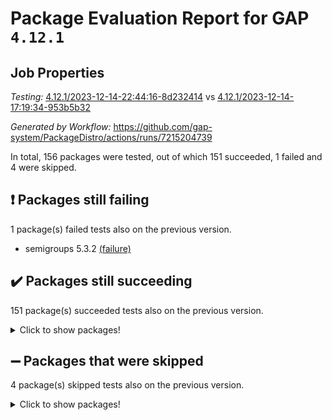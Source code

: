 # Package Evaluation Report for GAP `4.12.1`

## Job Properties

*Testing:* [4.12.1/2023-12-14-22:44:16-8d232414](https://github.com/gap-system/PackageDistro/blob/data/reports/4.12.1/2023-12-14-22:44:16-8d232414) vs [4.12.1/2023-12-14-17:19:34-953b5b32](https://github.com/gap-system/PackageDistro/blob/data/reports/4.12.1/2023-12-14-17:19:34-953b5b32)

*Generated by Workflow:* https://github.com/gap-system/PackageDistro/actions/runs/7215204739

In total, 156 packages were tested, out of which 151 succeeded, 1 failed and 4 were skipped.

## :exclamation: Packages still failing

1 package(s) failed tests also on the previous version.
- semigroups 5.3.2 [(failure)](https://github.com/gap-system/PackageDistro/actions/runs/7215204739/job/19659449165)

## :heavy_check_mark: Packages still succeeding

151 package(s) succeeded tests also on the previous version.
<details><summary>Click to show packages!</summary>

- 4ti2interface 2023.02-04 [(success)](https://github.com/gap-system/PackageDistro/actions/runs/7215204739/job/19659418993)
- ace 5.6.2 [(success)](https://github.com/gap-system/PackageDistro/actions/runs/7215204739/job/19659419204)
- aclib 1.3.2 [(success)](https://github.com/gap-system/PackageDistro/actions/runs/7215204739/job/19659419427)
- agt 0.3.1 [(success)](https://github.com/gap-system/PackageDistro/actions/runs/7215204739/job/19659419647)
- alnuth 3.2.1 [(success)](https://github.com/gap-system/PackageDistro/actions/runs/7215204739/job/19659419879)
- anupq 3.3.0 [(success)](https://github.com/gap-system/PackageDistro/actions/runs/7215204739/job/19659420137)
- atlasrep 2.1.7 [(success)](https://github.com/gap-system/PackageDistro/actions/runs/7215204739/job/19659420389)
- autodoc 2023.06.19 [(success)](https://github.com/gap-system/PackageDistro/actions/runs/7215204739/job/19659420677)
- automata 1.15 [(success)](https://github.com/gap-system/PackageDistro/actions/runs/7215204739/job/19659423085)
- automgrp 1.3.2 [(success)](https://github.com/gap-system/PackageDistro/actions/runs/7215204739/job/19659423503)
- autpgrp 1.11 [(success)](https://github.com/gap-system/PackageDistro/actions/runs/7215204739/job/19659423782)
- cap 2023.12-10 [(success)](https://github.com/gap-system/PackageDistro/actions/runs/7215204739/job/19659425095)
- caratinterface 2.3.5 [(success)](https://github.com/gap-system/PackageDistro/actions/runs/7215204739/job/19659425612)
- cddinterface 2022.11.01 [(success)](https://github.com/gap-system/PackageDistro/actions/runs/7215204739/job/19659426213)
- circle 1.6.6 [(success)](https://github.com/gap-system/PackageDistro/actions/runs/7215204739/job/19659426402)
- classicpres 1.22 [(success)](https://github.com/gap-system/PackageDistro/actions/runs/7215204739/job/19659426575)
- cohomolo 1.6.11 [(success)](https://github.com/gap-system/PackageDistro/actions/runs/7215204739/job/19659426738)
- congruence 1.2.5 [(success)](https://github.com/gap-system/PackageDistro/actions/runs/7215204739/job/19659426944)
- corelg 1.56 [(success)](https://github.com/gap-system/PackageDistro/actions/runs/7215204739/job/19659427116)
- crime 1.6 [(success)](https://github.com/gap-system/PackageDistro/actions/runs/7215204739/job/19659427277)
- crisp 1.4.6 [(success)](https://github.com/gap-system/PackageDistro/actions/runs/7215204739/job/19659427475)
- crypting 0.10.4 [(success)](https://github.com/gap-system/PackageDistro/actions/runs/7215204739/job/19659427703)
- cryst 4.1.26 [(success)](https://github.com/gap-system/PackageDistro/actions/runs/7215204739/job/19659427861)
- crystcat 1.1.10 [(success)](https://github.com/gap-system/PackageDistro/actions/runs/7215204739/job/19659428049)
- ctbllib 1.3.6 [(success)](https://github.com/gap-system/PackageDistro/actions/runs/7215204739/job/19659428289)
- cubefree 1.19 [(success)](https://github.com/gap-system/PackageDistro/actions/runs/7215204739/job/19659428465)
- curlinterface 2.3.2 [(success)](https://github.com/gap-system/PackageDistro/actions/runs/7215204739/job/19659428635)
- cvec 2.8.1 [(success)](https://github.com/gap-system/PackageDistro/actions/runs/7215204739/job/19659428832)
- datastructures 0.3.0 [(success)](https://github.com/gap-system/PackageDistro/actions/runs/7215204739/job/19659429053)
- deepthought 1.0.6 [(success)](https://github.com/gap-system/PackageDistro/actions/runs/7215204739/job/19659429214)
- design 1.8 [(success)](https://github.com/gap-system/PackageDistro/actions/runs/7215204739/job/19659429396)
- difsets 2.3.1 [(success)](https://github.com/gap-system/PackageDistro/actions/runs/7215204739/job/19659429583)
- digraphs 1.6.3 [(success)](https://github.com/gap-system/PackageDistro/actions/runs/7215204739/job/19659429813)
- edim 1.3.7 [(success)](https://github.com/gap-system/PackageDistro/actions/runs/7215204739/job/19659429996)
- example 4.3.4 [(success)](https://github.com/gap-system/PackageDistro/actions/runs/7215204739/job/19659430337)
- examplesforhomalg 2023.10-01 [(success)](https://github.com/gap-system/PackageDistro/actions/runs/7215204739/job/19659430624)
- factint 1.6.3 [(success)](https://github.com/gap-system/PackageDistro/actions/runs/7215204739/job/19659430808)
- ferret 1.0.9 [(success)](https://github.com/gap-system/PackageDistro/actions/runs/7215204739/job/19659431081)
- fga 1.5.0 [(success)](https://github.com/gap-system/PackageDistro/actions/runs/7215204739/job/19659431285)
- fining 1.5.6 [(success)](https://github.com/gap-system/PackageDistro/actions/runs/7215204739/job/19659431538)
- float 1.0.3 [(success)](https://github.com/gap-system/PackageDistro/actions/runs/7215204739/job/19659431738)
- format 1.4.3 [(success)](https://github.com/gap-system/PackageDistro/actions/runs/7215204739/job/19659431937)
- forms 1.2.9 [(success)](https://github.com/gap-system/PackageDistro/actions/runs/7215204739/job/19659432126)
- fplsa 1.2.6 [(success)](https://github.com/gap-system/PackageDistro/actions/runs/7215204739/job/19659432320)
- fr 2.4.12 [(success)](https://github.com/gap-system/PackageDistro/actions/runs/7215204739/job/19659432542)
- francy 2.0.3 [(success)](https://github.com/gap-system/PackageDistro/actions/runs/7215204739/job/19659432773)
- fwtree 1.3 [(success)](https://github.com/gap-system/PackageDistro/actions/runs/7215204739/job/19659433008)
- gapdoc 1.6.6 [(success)](https://github.com/gap-system/PackageDistro/actions/runs/7215204739/job/19659433219)
- gauss 2023.02-04 [(success)](https://github.com/gap-system/PackageDistro/actions/runs/7215204739/job/19659433472)
- gaussforhomalg 2023.11-01 [(success)](https://github.com/gap-system/PackageDistro/actions/runs/7215204739/job/19659433676)
- gbnp 1.0.5 [(success)](https://github.com/gap-system/PackageDistro/actions/runs/7215204739/job/19659433845)
- generalizedmorphismsforcap 2023.08-02 [(success)](https://github.com/gap-system/PackageDistro/actions/runs/7215204739/job/19659434075)
- genss 1.6.8 [(success)](https://github.com/gap-system/PackageDistro/actions/runs/7215204739/job/19659434278)
- gradedmodules 2023.09-01 [(success)](https://github.com/gap-system/PackageDistro/actions/runs/7215204739/job/19659434532)
- gradedringforhomalg 2023.08-01 [(success)](https://github.com/gap-system/PackageDistro/actions/runs/7215204739/job/19659434725)
- grape 4.9.0 [(success)](https://github.com/gap-system/PackageDistro/actions/runs/7215204739/job/19659434929)
- groupoids 1.73 [(success)](https://github.com/gap-system/PackageDistro/actions/runs/7215204739/job/19659435139)
- grpconst 2.6.4 [(success)](https://github.com/gap-system/PackageDistro/actions/runs/7215204739/job/19659435349)
- guarana 0.96.3 [(success)](https://github.com/gap-system/PackageDistro/actions/runs/7215204739/job/19659435568)
- guava 3.18 [(success)](https://github.com/gap-system/PackageDistro/actions/runs/7215204739/job/19659435785)
- hap 1.60 [(success)](https://github.com/gap-system/PackageDistro/actions/runs/7215204739/job/19659435997)
- hapcryst 0.1.15 [(success)](https://github.com/gap-system/PackageDistro/actions/runs/7215204739/job/19659436259)
- hecke 1.5.3 [(success)](https://github.com/gap-system/PackageDistro/actions/runs/7215204739/job/19659436481)
- help 3.5 [(success)](https://github.com/gap-system/PackageDistro/actions/runs/7215204739/job/19659436736)
- homalg 2023.10-01 [(success)](https://github.com/gap-system/PackageDistro/actions/runs/7215204739/job/19659436970)
- homalgtocas 2023.11-01 [(success)](https://github.com/gap-system/PackageDistro/actions/runs/7215204739/job/19659437214)
- idrel 2.45 [(success)](https://github.com/gap-system/PackageDistro/actions/runs/7215204739/job/19659437423)
- images 1.3.1 [(success)](https://github.com/gap-system/PackageDistro/actions/runs/7215204739/job/19659437643)
- intpic 0.3.0 [(success)](https://github.com/gap-system/PackageDistro/actions/runs/7215204739/job/19659437898)
- io 4.8.2 [(success)](https://github.com/gap-system/PackageDistro/actions/runs/7215204739/job/19659438176)
- io_forhomalg 2023.02-04 [(success)](https://github.com/gap-system/PackageDistro/actions/runs/7215204739/job/19659438420)
- irredsol 1.4.4 [(success)](https://github.com/gap-system/PackageDistro/actions/runs/7215204739/job/19659438629)
- json 2.1.1 [(success)](https://github.com/gap-system/PackageDistro/actions/runs/7215204739/job/19659438902)
- jupyterkernel 1.5.0 [(success)](https://github.com/gap-system/PackageDistro/actions/runs/7215204739/job/19659439138)
- jupyterviz 1.5.6 [(success)](https://github.com/gap-system/PackageDistro/actions/runs/7215204739/job/19659439344)
- kan 1.36 [(success)](https://github.com/gap-system/PackageDistro/actions/runs/7215204739/job/19659439563)
- kbmag 1.5.11 [(success)](https://github.com/gap-system/PackageDistro/actions/runs/7215204739/job/19659439811)
- laguna 3.9.6 [(success)](https://github.com/gap-system/PackageDistro/actions/runs/7215204739/job/19659440083)
- liealgdb 2.2.1 [(success)](https://github.com/gap-system/PackageDistro/actions/runs/7215204739/job/19659440366)
- liepring 2.8 [(success)](https://github.com/gap-system/PackageDistro/actions/runs/7215204739/job/19659440613)
- liering 2.4.2 [(success)](https://github.com/gap-system/PackageDistro/actions/runs/7215204739/job/19659440833)
- linearalgebraforcap 2023.12-05 [(success)](https://github.com/gap-system/PackageDistro/actions/runs/7215204739/job/19659441057)
- localizeringforhomalg 2023.10-01 [(success)](https://github.com/gap-system/PackageDistro/actions/runs/7215204739/job/19659441275)
- loops 3.4.3 [(success)](https://github.com/gap-system/PackageDistro/actions/runs/7215204739/job/19659441510)
- lpres 1.0.3 [(success)](https://github.com/gap-system/PackageDistro/actions/runs/7215204739/job/19659441729)
- majoranaalgebras 1.5.1 [(success)](https://github.com/gap-system/PackageDistro/actions/runs/7215204739/job/19659441930)
- mapclass 1.4.6 [(success)](https://github.com/gap-system/PackageDistro/actions/runs/7215204739/job/19659442197)
- matgrp 0.70 [(success)](https://github.com/gap-system/PackageDistro/actions/runs/7215204739/job/19659442415)
- matricesforhomalg 2023.11-02 [(success)](https://github.com/gap-system/PackageDistro/actions/runs/7215204739/job/19659442613)
- modisom 2.5.4 [(success)](https://github.com/gap-system/PackageDistro/actions/runs/7215204739/job/19659442794)
- modulepresentationsforcap 2023.10-01 [(success)](https://github.com/gap-system/PackageDistro/actions/runs/7215204739/job/19659443040)
- modules 2023.10-01 [(success)](https://github.com/gap-system/PackageDistro/actions/runs/7215204739/job/19659443221)
- monoidalcategories 2023.11-02 [(success)](https://github.com/gap-system/PackageDistro/actions/runs/7215204739/job/19659443428)
- nconvex 2022.09-01 [(success)](https://github.com/gap-system/PackageDistro/actions/runs/7215204739/job/19659443595)
- nilmat 1.4.2 [(success)](https://github.com/gap-system/PackageDistro/actions/runs/7215204739/job/19659443773)
- nock 1.5 [(success)](https://github.com/gap-system/PackageDistro/actions/runs/7215204739/job/19659443990)
- normalizinterface 1.3.6 [(success)](https://github.com/gap-system/PackageDistro/actions/runs/7215204739/job/19659444187)
- nq 2.5.10 [(success)](https://github.com/gap-system/PackageDistro/actions/runs/7215204739/job/19659444396)
- numericalsgps 1.3.1 [(success)](https://github.com/gap-system/PackageDistro/actions/runs/7215204739/job/19659444621)
- openmath 11.5.3 [(success)](https://github.com/gap-system/PackageDistro/actions/runs/7215204739/job/19659444842)
- orb 4.9.0 [(success)](https://github.com/gap-system/PackageDistro/actions/runs/7215204739/job/19659445035)
- packagemanager 1.4.1 [(success)](https://github.com/gap-system/PackageDistro/actions/runs/7215204739/job/19659445267)
- patternclass 2.4.3 [(success)](https://github.com/gap-system/PackageDistro/actions/runs/7215204739/job/19659445464)
- permut 2.0.4 [(success)](https://github.com/gap-system/PackageDistro/actions/runs/7215204739/job/19659445666)
- polenta 1.3.10 [(success)](https://github.com/gap-system/PackageDistro/actions/runs/7215204739/job/19659445892)
- polymaking 0.8.7 [(success)](https://github.com/gap-system/PackageDistro/actions/runs/7215204739/job/19659446080)
- primgrp 3.4.4 [(success)](https://github.com/gap-system/PackageDistro/actions/runs/7215204739/job/19659446313)
- profiling 2.5.4 [(success)](https://github.com/gap-system/PackageDistro/actions/runs/7215204739/job/19659446493)
- qpa 1.34 [(success)](https://github.com/gap-system/PackageDistro/actions/runs/7215204739/job/19659446695)
- quagroup 1.8.3 [(success)](https://github.com/gap-system/PackageDistro/actions/runs/7215204739/job/19659446909)
- radiroot 2.9 [(success)](https://github.com/gap-system/PackageDistro/actions/runs/7215204739/job/19659447105)
- rcwa 4.7.1 [(success)](https://github.com/gap-system/PackageDistro/actions/runs/7215204739/job/19659447279)
- rds 1.8 [(success)](https://github.com/gap-system/PackageDistro/actions/runs/7215204739/job/19659447524)
- recog 1.4.2 [(success)](https://github.com/gap-system/PackageDistro/actions/runs/7215204739/job/19659447723)
- repndecomp 1.3.0 [(success)](https://github.com/gap-system/PackageDistro/actions/runs/7215204739/job/19659447936)
- repsn 3.1.1 [(success)](https://github.com/gap-system/PackageDistro/actions/runs/7215204739/job/19659448155)
- resclasses 4.7.3 [(success)](https://github.com/gap-system/PackageDistro/actions/runs/7215204739/job/19659448340)
- ringsforhomalg 2023.11-02 [(success)](https://github.com/gap-system/PackageDistro/actions/runs/7215204739/job/19659448535)
- sco 2023.08-01 [(success)](https://github.com/gap-system/PackageDistro/actions/runs/7215204739/job/19659448750)
- scscp 2.4.1 [(success)](https://github.com/gap-system/PackageDistro/actions/runs/7215204739/job/19659448949)
- sglppow 2.3 [(success)](https://github.com/gap-system/PackageDistro/actions/runs/7215204739/job/19659449876)
- sgpviz 0.999.5 [(success)](https://github.com/gap-system/PackageDistro/actions/runs/7215204739/job/19659450121)
- simpcomp 2.1.14 [(success)](https://github.com/gap-system/PackageDistro/actions/runs/7215204739/job/19659450345)
- singular 2023.02.09 [(success)](https://github.com/gap-system/PackageDistro/actions/runs/7215204739/job/19659450543)
- sl2reps 1.1 [(success)](https://github.com/gap-system/PackageDistro/actions/runs/7215204739/job/19659450750)
- sla 1.5.3 [(success)](https://github.com/gap-system/PackageDistro/actions/runs/7215204739/job/19659450927)
- smallgrp 1.5.3 [(success)](https://github.com/gap-system/PackageDistro/actions/runs/7215204739/job/19659451133)
- smallsemi 0.6.13 [(success)](https://github.com/gap-system/PackageDistro/actions/runs/7215204739/job/19659451372)
- sonata 2.9.6 [(success)](https://github.com/gap-system/PackageDistro/actions/runs/7215204739/job/19659451592)
- sophus 1.27 [(success)](https://github.com/gap-system/PackageDistro/actions/runs/7215204739/job/19659451840)
- sotgrps 1.2 [(success)](https://github.com/gap-system/PackageDistro/actions/runs/7215204739/job/19659452059)
- spinsym 1.5.2 [(success)](https://github.com/gap-system/PackageDistro/actions/runs/7215204739/job/19659452260)
- standardff 1.0 [(success)](https://github.com/gap-system/PackageDistro/actions/runs/7215204739/job/19659452467)
- symbcompcc 1.3.2 [(success)](https://github.com/gap-system/PackageDistro/actions/runs/7215204739/job/19659452685)
- thelma 1.3 [(success)](https://github.com/gap-system/PackageDistro/actions/runs/7215204739/job/19659452960)
- tomlib 1.2.9 [(success)](https://github.com/gap-system/PackageDistro/actions/runs/7215204739/job/19659453205)
- toolsforhomalg 2023.11-01 [(success)](https://github.com/gap-system/PackageDistro/actions/runs/7215204739/job/19659453427)
- toric 1.9.5 [(success)](https://github.com/gap-system/PackageDistro/actions/runs/7215204739/job/19659453649)
- toricvarieties 2022.07.13 [(success)](https://github.com/gap-system/PackageDistro/actions/runs/7215204739/job/19659453876)
- transgrp 3.6.5 [(success)](https://github.com/gap-system/PackageDistro/actions/runs/7215204739/job/19659454136)
- ugaly 4.1.3 [(success)](https://github.com/gap-system/PackageDistro/actions/runs/7215204739/job/19659454383)
- unipot 1.5 [(success)](https://github.com/gap-system/PackageDistro/actions/runs/7215204739/job/19659454634)
- unitlib 4.2.0 [(success)](https://github.com/gap-system/PackageDistro/actions/runs/7215204739/job/19659454894)
- utils 0.84 [(success)](https://github.com/gap-system/PackageDistro/actions/runs/7215204739/job/19659455141)
- uuid 0.7 [(success)](https://github.com/gap-system/PackageDistro/actions/runs/7215204739/job/19659455430)
- walrus 0.9991 [(success)](https://github.com/gap-system/PackageDistro/actions/runs/7215204739/job/19659455701)
- wedderga 4.10.4 [(success)](https://github.com/gap-system/PackageDistro/actions/runs/7215204739/job/19659455957)
- xmod 2.91 [(success)](https://github.com/gap-system/PackageDistro/actions/runs/7215204739/job/19659456237)
- xmodalg 1.23 [(success)](https://github.com/gap-system/PackageDistro/actions/runs/7215204739/job/19659456444)
- yangbaxter 0.10.3 [(success)](https://github.com/gap-system/PackageDistro/actions/runs/7215204739/job/19659456701)
- zeromqinterface 0.14 [(success)](https://github.com/gap-system/PackageDistro/actions/runs/7215204739/job/19659456966)
</details>

## :heavy_minus_sign: Packages that were skipped

4 package(s) skipped tests also on the previous version.
<details><summary>Click to show packages!</summary>

- browse 1.8.21 [(skipped)](https://github.com/gap-system/PackageDistro/actions/runs/7215204739/job/19658988114)
- itc 1.5.1 [(skipped)](https://github.com/gap-system/PackageDistro/actions/runs/7215204739/job/19658988114)
- polycyclic 2.16 [(skipped)](https://github.com/gap-system/PackageDistro/actions/runs/7215204739/job/19658988114)
- xgap 4.31 [(skipped)](https://github.com/gap-system/PackageDistro/actions/runs/7215204739/job/19658988114)
</details>

